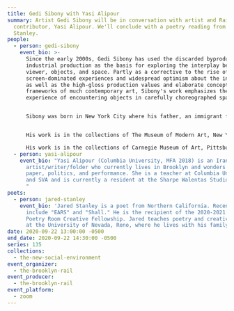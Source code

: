 ```yaml
---
title: Gedi Sibony with Yasi Alipour
summary: Artist Gedi Sibony will be in conversation with artist and Rail
  contributor, Yasi Alipour. We'll conclude with a poetry reading from Jared
  Stanley.
people:
  - person: gedi-sibony
    event_bio: >-
      Since the early 2000s, Gedi Sibony has used the discarded byproducts of
      industrial production as the basis for exploring the interplay between
      viewer, objects, and space. Partly as a corrective to the rise of
      screen-dominated experiences and widespread optimism about the internet,
      as well as the high-gloss production values and elaborate conceptual
      frameworks of much contemporary art, Sibony's work emphasizes the
      experience of encountering objects in carefully choreographed space. 


      Sibony was born in New York City where his father, an immigrant from North Africa, worked as a contractor renovating apartments. Witnessing this process as a child, Sibony gained an appreciation for the elemental way in which objects and space interrelate to shape our environment. Sibony uses materials that are close to hand, such as scrap wood, art storage crates, found paintings, and the sides of disused semitrailer trucks, refashioning and recontextualizing them with an eye to the inherent provisionality of the symbolic order of things. Sibony's practice encompasses sculpture, installation, drawing and painting – often occupying the space between mediums, and between the readymade and the composed.


      His work is in the collections of The Museum of Modern Art, New York; Solomon R. Guggenheim Museum, New York; Whitney Museum of American Art, New York; Museum of Contemporary Art, Chicago; The Museum of Contemporary Art, Los Angeles; San Francisco Museum of Modern Art; Carnegie Museum of Art, Pittsburgh; Walker Art Center, Minneapolis; Dallas Museum of Art, Texas; Pulitzer Foundation for the Arts, St. Louis; Hessel Museum of Art, Annandale-on-Hudson, New York; and Palm Springs Art Museum, California, among others. An exhibition of new work, titled The Terrace Theater, opens at Greene Naftali, New York on September 24, 2020.  

      His work is in the collections of Carnegie Museum of Art, Pittsburgh; Dallas Museum of Art, Texas; Solomon R. Guggenheim Museum, New York; Hessel Museum of Art, Annandale-on-Hudson, New York; Museum of Contemporary Art, Chicago; The Museum of Contemporary Art, Los Angeles, The Museum of Modern Art, New York; Pulitzer Foundation for the Arts, St. Louis; Palm Springs Art Museum, California; San Francisco Museum of Modern Art; Walker Art Center, Minneapolis; and the Whitney Museum of American Art, New York, among others.
  - person: yasi-alipour
    event_bio: "Yasi Alipour (Columbia University, MFA 2018) is an Iranian
      artist/writer/folder who currently lives in Brooklyn and wonders about
      paper, politics, and performance. She is a teacher at Columbia University
      and SVA and is currently a resident at the Sharpe Walentas Studio program.
      "
poets:
  - person: jared-stanley
    event_bio: 'Jared Stanley is a poet from Northern California. Recent books
      include "EARS" and "Shall." He is the recipient of the 2020-2021 Woodberry
      Poetry Room Creative Fellowship. Jared teaches poetry and creative writing
      at the University of Nevada, Reno, where he lives with his family. '
date: 2020-09-22 13:00:00 -0500
end_date: 2020-09-22 14:30:00 -0500
series: 135
collections:
  - the-new-social-environment
event_organizer:
  - the-brooklyn-rail
event_producer:
  - the-brooklyn-rail
event_platform:
  - zoom
---
```

